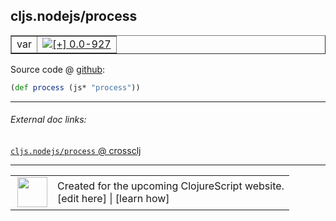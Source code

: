 ## cljs.nodejs/process



 <table border="1">
<tr>
<td>var</td>
<td><a href="https://github.com/cljsinfo/cljs-api-docs/tree/0.0-927"><img valign="middle" alt="[+] 0.0-927" title="Added in 0.0-927" src="https://img.shields.io/badge/+-0.0--927-lightgrey.svg"></a> </td>
</tr>
</table>









Source code @ [github](https://github.com/clojure/clojurescript/blob/r1835/src/cljs/cljs/nodejs.cljs#L8):

```clj
(def process (js* "process"))
```

<!--
Repo - tag - source tree - lines:

 <pre>
clojurescript @ r1835
└── src
    └── cljs
        └── cljs
            └── <ins>[nodejs.cljs:8](https://github.com/clojure/clojurescript/blob/r1835/src/cljs/cljs/nodejs.cljs#L8)</ins>
</pre>

-->

---



###### External doc links:

[`cljs.nodejs/process` @ crossclj](http://crossclj.info/fun/cljs.nodejs.cljs/process.html)<br>

---

 <table>
<tr><td>
<img valign="middle" align="right" width="48px" src="http://i.imgur.com/Hi20huC.png">
</td><td>
Created for the upcoming ClojureScript website.<br>
[edit here] | [learn how]
</td></tr></table>

[edit here]:https://github.com/cljsinfo/cljs-api-docs/blob/master/cljsdoc/cljs.nodejs/process.cljsdoc
[learn how]:https://github.com/cljsinfo/cljs-api-docs/wiki/cljsdoc-files

<!--

This information was too distracting to show to readers, but I'll leave it
commented here since it is helpful to:

- pretty-print the data used to generate this document
- and show how to retrieve that data



The API data for this symbol:

```clj
{:ns "cljs.nodejs",
 :name "process",
 :type "var",
 :source {:code "(def process (js* \"process\"))",
          :title "Source code",
          :repo "clojurescript",
          :tag "r1835",
          :filename "src/cljs/cljs/nodejs.cljs",
          :lines [8]},
 :full-name "cljs.nodejs/process",
 :full-name-encode "cljs.nodejs/process",
 :history [["+" "0.0-927"]]}

```

Retrieve the API data for this symbol:

```clj
;; from Clojure REPL
(require '[clojure.edn :as edn])
(-> (slurp "https://raw.githubusercontent.com/cljsinfo/cljs-api-docs/catalog/cljs-api.edn")
    (edn/read-string)
    (get-in [:symbols "cljs.nodejs/process"]))
```

-->
